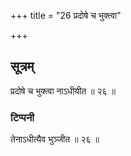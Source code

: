 +++
title = "26 प्रदोषे च भुक्त्वा"

+++
## सूत्रम्
प्रदोषे च भुक्त्वा नाऽधीयीत ॥ २६ ॥  
### टिप्पनी
तेनाऽधीत्यैव भुञ्जीत ॥ २६ ॥  

